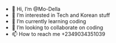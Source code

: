 - 👋 Hi, I’m @Mo-Della
- 👀 I’m interested in Tech and Korean stuff
- 🌱 I’m currently learning coding
- 💞️ I’m looking to collaborate on coding
- 📫 How to reach me +2349034351039

<!---
Mo-Della/Mo-Della is a ✨ special ✨ repository because its `README.md` (this file) appears on your GitHub profile.
You can click the Preview link to take a look at your changes.
--->
